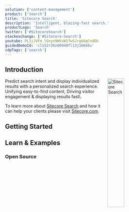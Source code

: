 ```yaml
---
solution: ['content-management']
product: ['search']
title: 'Sitecore Search'
description: 'Intelligent, blazing-fast search.'
productLogo: 'Search'
twitter: ['#SitecoreSearch']
stackexchange: ['#Sitecore-Search']
youtube: PL1jJVFm_lGnyn9WVvW1fwSJrg6AqCndDb
guidedDemoId: 'cls52r26n00940fl13j166b9u'
cdpTags: ['search']
---
```


## Introduction

<img src="/images/products/search/Fast-predictive-search.svg" alt="Sitecore Search" width="33%" align="right" />
Predict search intent and display individualized results with a personalized search experience. Unifying easy-to-find content, Driving visitor engagement & displaying results fast\.

To learn more about [Sitecore Search](https://www.sitecore.com/products/search) and how it can help your clients please visit [Sitecore.com](https://www.sitecore.com/products/search).

## Getting Started

<Row columns={2}>
<Link title="Overview of Sitecore Search" link="https://doc.sitecore.com/search/en/developers/search-developer-guide/overview-of-sitecore-search.html" />
<Link title="Getting started with Sitecore Search" link="https://doc.sitecore.com/search/en/developers/search-developer-guide/getting-started-with-sitecore-search.html" />
<Link title="Sitecore Search REST API" link="https://doc.sitecore.com/search/en/developers/search-developer-guide/using-rest-apis.html" />
<Link title="Search and Recommendation API" link="https://doc.sitecore.com/search/en/developers/search-developer-guide/using-rest-apis.html" />
<Link title="Tracking Events in Sitecore Search" link="https://doc.sitecore.com/search/en/developers/search-developer-guide/tracking-events.html" />
</Row>

## Learn & Examples

### Open Source

<Row columns={2}>
<Repository framework="React" name="Sitecore Search Starter Kit" description="This repository has an example implementation of a content website using the Sitecore Search JS SDK which integrates with Sitecore Search services and supports event tracking." repositoryUrl="https://github.com/Sitecore/Sitecore-Search-JS-SDK-Starter-Kit" />
<Repository framework="Nextjs" name="Sitecore Developer Portal" description="The Sitecore Developer Portal utilises Sitecore Search, you can see in this repository how it was implemented" repositoryUrl="https://github.com/Sitecore/developer-portal" />
</Row>
